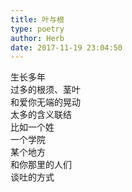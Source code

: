 ```yaml
---  
title: 叶与根  
type: poetry  
author: Herb  
date: 2017-11-19 23:04:50    
---  
```

生长多年  
过多的根须、茎叶  
和爱你无端的晃动  
太多的含义联结  
比如一个姓  
一个学院  
某个地方  
和你那里的人们  
谈吐的方式